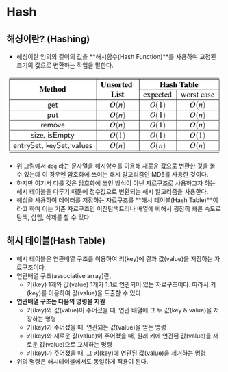 # Hash

## **해싱이란? (Hashing)**

- 해싱이란 임의의 길이의 값을 **해시함수(Hash Function)**를 사용하여 고정된 크기의 값으로 변환하는 작업을 말한다.

![image_1](./Hash/1.png)

- 위 그림에서 `dog` 라는 문자열을 해시함수를 이용해 새로운 값으로 변환한 것을 볼 수 있는데 이 경우엔 암호화에 쓰이는 해시 알고리즘인 MD5를 사용한 것이다.
- 하지만 여기서 다룰 것은 암호화에 쓰인 방식이 아닌 자료구조로 사용하고자 하는 해시 테이블을 다루기 때문에 정수값으로 변환되는 해시 알고리즘을 사용한다.
- 해싱을 사용하여 데이터를 저장하는 자료구조를 **해시 테이블(Hash Table)**이라고 하며 이는 기존 자료구조인 이진탐색트리나 배열에 비해서 굉장히 빠른 속도로 탐색, 삽입, 삭제를 할 수 있다

## 해시 테이블(Hash Table)

- 해시 테이블은 연관배열 구조를 이용하여 키(key)에 결과 값(value)을 저장하는 자료구조이다.
- 연관배열 구조(associative array)란,
    - 키(key) 1개와 값(value) 1개가 1:1로 연관되어 있는 자료구조이다. 따라서 키(key)를 이용하여 값(value)을 도출할 수 있다.
- **연관배열 구조는 다음의 명령을 지원**
    - 키(key)와 값(value)이 주어졌을 때, 연관 배열에 그 두 값(key & value)을 저장하는 명령
    - 키(key)가 주어졌을 때, 연관되는 값(value)을 얻는 명령
    - 키(key)와 새로운 값(value)이 주어졌을 때, 원래 키에 연관된 값(value)을 새로운 값(value)으로 교체하는 명령
    - 키(key)가 주어졌을 때, 그 키(key)에 연관된 값(value)을 제거하는 명령
- 위의 명령은 해시테이블에서도 동일하게 적용이 된다.

